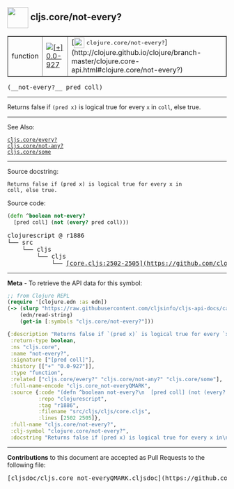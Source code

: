 ## <img width="48px" valign="middle" src="http://i.imgur.com/Hi20huC.png"> cljs.core/not-every?

 <table border="1">
<tr>

<td>function</td>
<td><a href="https://github.com/cljsinfo/cljs-api-docs/tree/0.0-927"><img valign="middle" alt="[+] 0.0-927" src="https://img.shields.io/badge/+-0.0--927-lightgrey.svg"></a> </td>
<td>
[<img height="24px" valign="middle" src="http://i.imgur.com/1GjPKvB.png"> <samp>clojure.core/not-every?</samp>](http://clojure.github.io/clojure/branch-master/clojure.core-api.html#clojure.core/not-every?)
</td>
</tr>
</table>

 <samp>
(__not-every?__ pred coll)<br>
</samp>

---

Returns false if `(pred x)` is logical true for every `x` in `coll`, else true.

---


See Also:

[`cljs.core/every?`](cljs.core_everyQMARK.md)<br>
[`cljs.core/not-any?`](cljs.core_not-anyQMARK.md)<br>
[`cljs.core/some`](cljs.core_some.md)<br>

---

Source docstring:

```
Returns false if (pred x) is logical true for every x in
coll, else true.
```

Source code:

```clj
(defn ^boolean not-every?
  [pred coll] (not (every? pred coll)))
```

 <pre>
clojurescript @ r1886
└── src
    └── cljs
        └── cljs
            └── <ins>[core.cljs:2502-2505](https://github.com/clojure/clojurescript/blob/r1886/src/cljs/cljs/core.cljs#L2502-L2505)</ins>
</pre>


---

__Meta__ - To retrieve the API data for this symbol:

```clj
;; from Clojure REPL
(require '[clojure.edn :as edn])
(-> (slurp "https://raw.githubusercontent.com/cljsinfo/cljs-api-docs/catalog/cljs-api.edn")
    (edn/read-string)
    (get-in [:symbols "cljs.core/not-every?"]))
```

```clj
{:description "Returns false if `(pred x)` is logical true for every `x` in `coll`, else true.",
 :return-type boolean,
 :ns "cljs.core",
 :name "not-every?",
 :signature ["[pred coll]"],
 :history [["+" "0.0-927"]],
 :type "function",
 :related ["cljs.core/every?" "cljs.core/not-any?" "cljs.core/some"],
 :full-name-encode "cljs.core_not-everyQMARK",
 :source {:code "(defn ^boolean not-every?\n  [pred coll] (not (every? pred coll)))",
          :repo "clojurescript",
          :tag "r1886",
          :filename "src/cljs/cljs/core.cljs",
          :lines [2502 2505]},
 :full-name "cljs.core/not-every?",
 :clj-symbol "clojure.core/not-every?",
 :docstring "Returns false if (pred x) is logical true for every x in\ncoll, else true."}

```

---

__Contributions__ to this document are accepted as Pull Requests to the following file:

 <pre>
[cljsdoc/cljs.core_not-everyQMARK.cljsdoc](https://github.com/cljsinfo/cljs-api-docs/blob/master/cljsdoc/cljs.core_not-everyQMARK.cljsdoc)
</pre>


